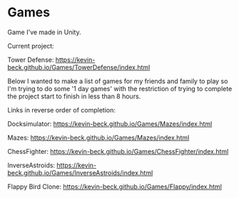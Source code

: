 # Games
Game I've made in Unity. 

Current project:

Tower Defense:  https://kevin-beck.github.io/Games/TowerDefense/index.html



Below I wanted to make a list of games for my friends and family to play so I'm trying to do some '1 day games' with the restriction of trying to complete the project start to finish in less than 8 hours.

Links in reverse order of completion:

Docksimulator: https://kevin-beck.github.io/Games/Mazes/index.html

Mazes:		   https://kevin-beck.github.io/Games/Mazes/index.html

ChessFighter:      https://kevin-beck.github.io/Games/ChessFighter/index.html

InverseAstroids:   https://kevin-beck.github.io/Games/InverseAstroids/index.html

Flappy Bird Clone: https://kevin-beck.github.io/Games/Flappy/index.html
